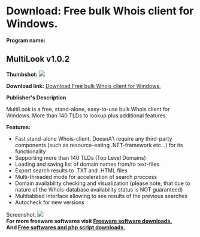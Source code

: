 # Download: Free bulk Whois client for Windows.

**Program name:**

## MultiLook v1.0.2

  
**Thumbshot:** ![](http://www.freewarefiles.com/screenshot/multilook102_md.gif)   
  
**Download link:** [Download Free bulk Whois client for Windows.](http://freesoftwares.boysofts.com/MultiLook-V_program_39926.html)  
  


**Publisher's Description**  
  


MultiLook is a free, stand-alone, easy-to-use bulk Whois client for Windows. More than 140 TLDs to lookup plus additional features. 

**Features:**

  * Fast stand-alone Whois-client. DoesnA't require any third-party components (such as resource-eating .NET-framework etc...) for its functionality 
  * Supporting more than 140 TLDs (Top Level Domains) 
  * Loading and saving list of domain names from/to text-files 
  * Export search results to .TXT and .HTML files 
  * Multi-threaded mode for acceleration of search proccess 
  * Domain availability checking and visualization (please note, that due to nature of the Whois-database availability status is NOT guaranteed) 
  * Multitabbed interface allowing to see results of the previous searches 
  * Autocheck for new versions 

  
  
Screenshot: ![](http://www.freewarefiles.com/screenshot/multilook102.gif)   
**For more freeware softwares visit [Freeware software downloads.](http://freesoftwares.boysofts.com/)**   
**And [Free softwares and php script downloads.](http://www.boysofts.com/)**
